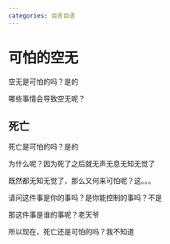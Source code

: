 ```yaml
---
categories: 自言自语
---
```


# 可怕的空无

空无是可怕的吗？是的

哪些事情会导致空无呢？

## 死亡

死亡是可怕的吗？是的

为什么呢？因为死了之后就无声无息无知无觉了

既然都无知无觉了，那么又何来可怕呢？这。。。

请问这件事是你的事吗？是你能控制的事吗？不是

那这件事是谁的事呢？老天爷

所以现在，死亡还是可怕的吗？我不知道

